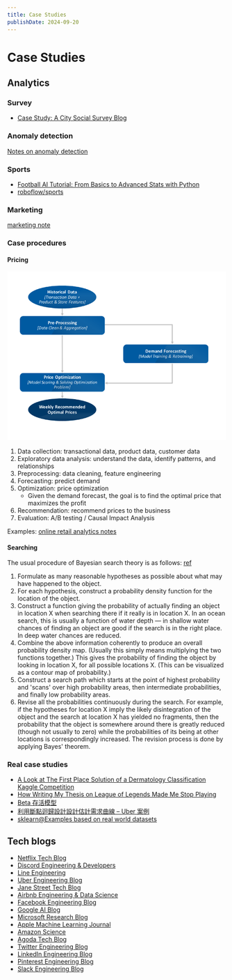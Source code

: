 ```yaml
---
title: Case Studies
publishDate: 2024-09-20
---
```


# Case Studies

## Analytics

### Survey

- [Case Study: A City Social Survey Blog](https://aakinshin.net/posts/cs-social-survey/)

### Anomaly detection

[Notes on anomaly detection](anomaly-detection.md)

### Sports

- [Football AI Tutorial: From Basics to Advanced Stats with Python](https://www.youtube.com/watch?v=aBVGKoNZQUw)
- [roboflow/sports](https://github.com/roboflow/sports)

### Marketing

[marketing note](marketing.md)

### Case procedures

#### Pricing

![pricing](./images/pricing.png "A diagram from Azure")

1. Data collection: transactional data, product data, customer data
2. Exploratory data analysis: understand the data, identify patterns, and relationships
3. Preprocessing: data cleaning, feature engineering
4. Forecasting: predict demand
5. Optimization: price optimization
   - Given the demand forecast, the goal is to find the optimal price that maximizes the profit
6. Recommendation: recommend prices to the business
7. Evaluation: A/B testing / Causal Impact Analysis

Examples: [online retail analytics notes](online-retail-analytics.md)

#### Searching

The usual procedure of Bayesian search theory is as follows: [ref](https://en.wikipedia.org/wiki/Bayesian_search_theory)

1. Formulate as many reasonable hypotheses as possible about what may have happened to the object.
2. For each hypothesis, construct a probability density function for the location of the object.
3. Construct a function giving the probability of actually finding an object in location X when searching there if it really is in location X. In an ocean search, this is usually a function of water depth — in shallow water chances of finding an object are good if the search is in the right place. In deep water chances are reduced.
4. Combine the above information coherently to produce an overall probability density map. (Usually this simply means multiplying the two functions together.) This gives the probability of finding the object by looking in location X, for all possible locations X. (This can be visualized as a contour map of probability.)
5. Construct a search path which starts at the point of highest probability and 'scans' over high probability areas, then intermediate probabilities, and finally low probability areas.
6. Revise all the probabilities continuously during the search. For example, if the hypotheses for location X imply the likely disintegration of the object and the search at location X has yielded no fragments, then the probability that the object is somewhere around there is greatly reduced (though not usually to zero) while the probabilities of its being at other locations is correspondingly increased. The revision process is done by applying Bayes' theorem.

### Real case studies

- [A Look at The First Place Solution of a Dermatology Classification Kaggle Competition](https://bjlkeng.io/posts/a-look-at-the-first-place-solution-of-a-dermatology-classification-kaggle-competition/)
- [How Writing My Thesis on League of Legends Made Me Stop Playing](https://www.youtube.com/watch?v=a-a6__xFeVc)
- [Beta 存活模型](https://taweihuang.hpd.io/2020/02/23/beta-survival-model/)
- [利用斷點迴歸設計設計估計需求曲線 – Uber 案例](https://taweihuang.hpd.io/2018/09/09/nat_exp_rdd_uber/)
- [sklearn@Examples based on real world datasets](https://scikit-learn.org/stable/auto_examples/applications/index.html)

## Tech blogs

- [Netflix Tech Blog](https://netflixtechblog.com/)
- [Discord Engineering & Developers](https://discord.com/category/engineering)
- [Line Engineering](https://engineering.linecorp.com/zh-hant/blog)
- [Uber Engineering Blog](https://www.uber.com/en-HK/blog/engineering/)
- [Jane Street Tech Blog](https://blog.janestreet.com/)
- [Airbnb Engineering & Data Science](https://medium.com/airbnb-engineering)
- [Facebook Engineering Blog](https://engineering.fb.com/)
- [Google AI Blog](https://ai.googleblog.com/)
- [Microsoft Research Blog](https://www.microsoft.com/en-us/research/blog/)
- [Apple Machine Learning Journal](https://machinelearning.apple.com/)
- [Amazon Science](https://www.amazon.science/)
- [Agoda Tech Blog](https://medium.com/agoda-engineering)
- [Twitter Engineering Blog](https://blog.twitter.com/engineering)
- [LinkedIn Engineering Blog](https://engineering.linkedin.com/blog)
- [Pinterest Engineering Blog](https://medium.com/pinterest-engineering)
- [Slack Engineering Blog](https://slack.engineering/)
